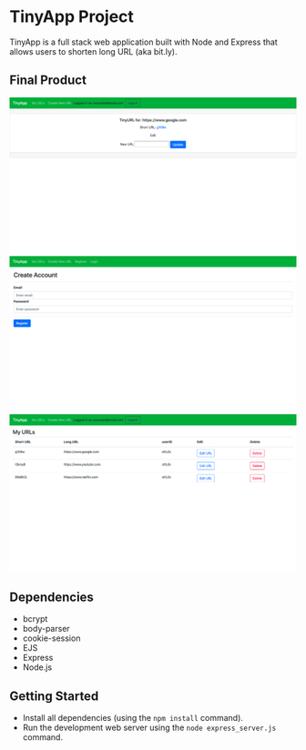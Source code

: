 # TinyApp Project

TinyApp is a full stack web application built with Node and Express that allows users to shorten long URL (aka bit.ly).

## Final Product

!["screenshot description"](https://github.com/sahil-athia/tinyapp/blob/master/docs/new-url-page.png?raw=true)
!["screenshot description"](https://github.com/sahil-athia/tinyapp/blob/master/docs/register-page.png?raw=true)
!["screenshot description"](https://github.com/sahil-athia/tinyapp/blob/master/docs/urls-page.png?raw=true)

## Dependencies

- bcrypt
- body-parser
- cookie-session
- EJS
- Express
- Node.js

## Getting Started

- Install all dependencies (using the `npm install` command).
- Run the development web server using the `node express_server.js` command.